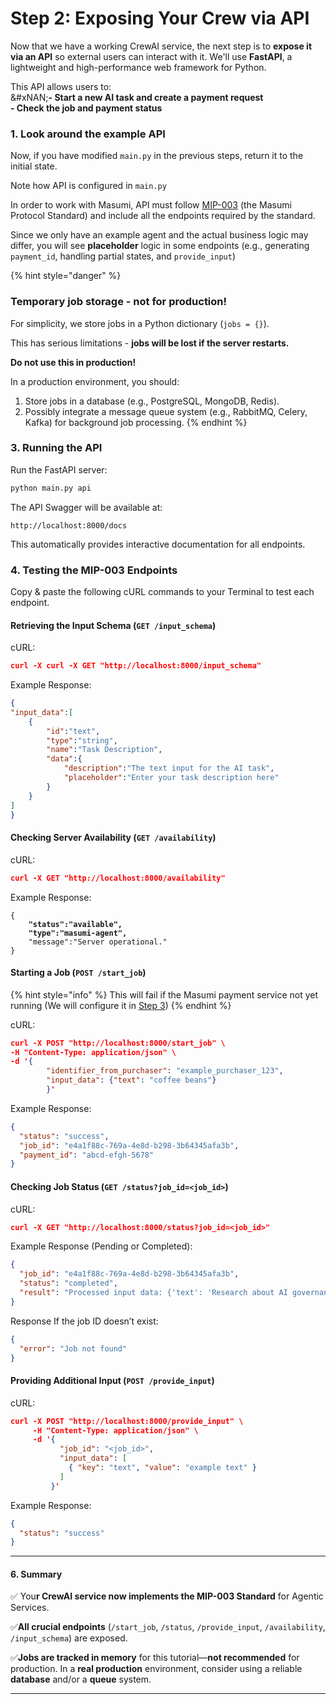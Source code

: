 # Step 2: Exposing Your Crew via API

Now that we have a working CrewAI service, the next step is to **expose it via an API** so external users can interact with it. We'll use **FastAPI**, a lightweight and high-performance web framework for Python.

This API allows users to:\
&#xNAN;**- Start a new AI task and create a payment request**\
**- Check the job and payment status**

### 1. Look around the example API

Now, if you have modified `main.py` in the previous steps, return it to the initial state.&#x20;

Note how API is configured in `main.py`&#x20;

In order to work with Masumi, API must follow [MIP-003](https://github.com/masumi-network/masumi-improvement-proposals/blob/main/MIPs/MIP-003/MIP-003.md) (the Masumi Protocol Standard) and include all the endpoints required by the standard.&#x20;

Since we only have an example agent and the actual business logic may differ, you will see **placeholder** logic in some endpoints (e.g., generating `payment_id`, handling partial states, and `provide_input`)

{% hint style="danger" %}
### Temporary job storage - not for production!

For simplicity, we store jobs in a Python dictionary (`jobs = {}`).&#x20;

This has serious limitations - **jobs will be lost if the server restarts.**



**Do not use this in production!**



In a production environment, you should:

1. Store jobs in a database (e.g., PostgreSQL, MongoDB, Redis).
2. Possibly integrate a message queue system (e.g., RabbitMQ, Celery, Kafka) for background job processing.
{% endhint %}

### 3. Running the API

Run the FastAPI server:

```bash
python main.py api
```

The API Swagger will be available at:

```
http://localhost:8000/docs
```

This automatically provides interactive documentation for all endpoints.

### 4. Testing the MIP-003 Endpoints

Copy & paste the following cURL commands to your Terminal to test each endpoint.

#### **Retrieving the Input Schema (`GET /input_schema`)**

cURL:

```json
curl -X curl -X GET "http://localhost:8000/input_schema"
```

Example Response:

```json
{
"input_data":[
    {
        "id":"text",
        "type":"string",
        "name":"Task Description",
        "data":{
            "description":"The text input for the AI task",
            "placeholder":"Enter your task description here"
        }
    }
]
}      
```

#### **Checking Server Availability (`GET /availability`)**

cURL:

```json
curl -X GET "http://localhost:8000/availability"
```

Example Response:

<pre class="language-json"><code class="lang-json">{
<strong>    "status":"available",
</strong><strong>    "type":"masumi-agent",
</strong>    "message":"Server operational."
}
</code></pre>

#### **Starting a Job (`POST /start_job`)**

{% hint style="info" %}
This will fail if the Masumi payment service not yet running (We will configure it in [Step 3](step-2-exposing-your-crew-via-api.md#step-3-installing-the-masumi-payment-service))
{% endhint %}

cURL:

```json
curl -X POST "http://localhost:8000/start_job" \
-H "Content-Type: application/json" \
-d '{
        "identifier_from_purchaser": "example_purchaser_123", 
        "input_data": {"text": "coffee beans"}
        }'
```

Example Response:

```json
{
  "status": "success",
  "job_id": "e4a1f88c-769a-4e8d-b298-3b64345afa3b",
  "payment_id": "abcd-efgh-5678"
}
```

#### **Checking Job Status (`GET /status?job_id=<job_id>`)**

cURL:

```json
curl -X GET "http://localhost:8000/status?job_id=<job_id>"
```

Example Response (Pending or Completed):

```json
{
  "job_id": "e4a1f88c-769a-4e8d-b298-3b64345afa3b",
  "status": "completed",
  "result": "Processed input data: {'text': 'Research about AI governance models', 'option': 'summary'}"
}
```

Response If the job ID doesn’t exist:

```json
{
  "error": "Job not found"
}
```

#### **Providing Additional Input (`POST /provide_input`)**

cURL:

```json
curl -X POST "http://localhost:8000/provide_input" \
     -H "Content-Type: application/json" \
     -d '{
           "job_id": "<job_id>",
           "input_data": [
             { "key": "text", "value": "example text" }
           ]
         }'
```

Example Response:

```json
{
  "status": "success"
}
```

***

#### 6. Summary

✅ You**r CrewAI service now implements the MIP-003 Standard** for Agentic Services.

✅**All crucial endpoints** (`/start_job`, `/status`, `/provide_input`, `/availability`, `/input_schema`) are exposed.

✅**Jobs are tracked in memory** for this tutorial—**not recommended** for production. In a **real production** environment, consider using a reliable **database** and/or a **queue** system.

***
